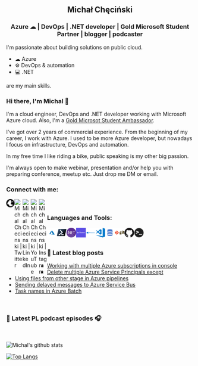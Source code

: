 <h2 align="center">Michał Chęciński</h1>
<h3 align="center">Azure ☁ | DevOps | .NET developer | Gold Microsoft Student Partner | blogger | podcaster</h2>

I'm passionate about building solutions on public cloud.

- ☁ Azure
- ⚙ DevOps & automation
- 💻 .NET

are my main skills.

### Hi there, I'm Michal 👋

I'm a cloud engineer, DevOps and .NET developer working with Microsoft Azure cloud. Also, I'm a [Gold Microsot Student Ambassador](https://studentambassadors.microsoft.com/en-US/profile/507).

I've got over 2 years of commercial experience. From the beginning of my career, I work with Azure. I used to be more Azure developer, but nowadays I focus on infrastructure, DevOps and automation.

In my free time I like riding a bike, public speaking is my other big passion.

I'm always open to make webinar, presentation and/or help you with preparing conference, meetup etc. Just drop me DM or email.

### Connect with me:

[<img align="left" alt="MichalChecinski.pl" width="22px" src="https://raw.githubusercontent.com/iconic/open-iconic/master/svg/globe.svg" />][website]
[<img align="left" alt="Michal Checinski | Twitter" width="22px" src="https://cdn.jsdelivr.net/npm/simple-icons@v3/icons/twitter.svg" />][twitter]
[<img align="left" alt="Michal Checinski | LinkedIn" width="22px" src="https://cdn.jsdelivr.net/npm/simple-icons@v3/icons/linkedin.svg" />][linkedin]
[<img align="left" alt="Michal Checinski | YouTube" width="22px" src="https://cdn.jsdelivr.net/npm/simple-icons@v3/icons/youtube.svg" />][youtube]
[<img align="left" alt="Michal Checinski | Instagram" width="22px" src="https://cdn.jsdelivr.net/npm/simple-icons@v3/icons/instagram.svg" />][instagram]

<br />

### Languages and Tools:

<img align="left" alt="Microsoft Azure" width="26px" src="https://raw.githubusercontent.com/github/explore/80688e429a7d4ef2fca1e82350fe8e3517d3494d/topics/azure/azure.png" />
<img align="left" alt="PowerShell" width="26px" src="https://raw.githubusercontent.com/github/explore/80688e429a7d4ef2fca1e82350fe8e3517d3494d/topics/powershell/powershell.png" />
<img align="left" alt=".NET" width="26px" src="https://raw.githubusercontent.com/github/explore/93d8a67084f94b2a444e510199a6e7622e5b09a3/topics/dotnet/dotnet.png" />
<img align="left" alt="Terraform" width="26px" src="https://raw.githubusercontent.com/github/explore/80688e429a7d4ef2fca1e82350fe8e3517d3494d/topics/terraform/terraform.png" />
<img align="left" alt="Windows" width="26px" src="https://raw.githubusercontent.com/github/explore/80688e429a7d4ef2fca1e82350fe8e3517d3494d/topics/windows/windows.png" />
<img align="left" alt="Visual Studio Code" width="26px" src="https://raw.githubusercontent.com/github/explore/80688e429a7d4ef2fca1e82350fe8e3517d3494d/topics/visual-studio-code/visual-studio-code.png" />
<img align="left" alt="SQL" width="26px" src="https://raw.githubusercontent.com/github/explore/80688e429a7d4ef2fca1e82350fe8e3517d3494d/topics/sql/sql.png" />
<img align="left" alt="Git" width="26px" src="https://raw.githubusercontent.com/github/explore/80688e429a7d4ef2fca1e82350fe8e3517d3494d/topics/git/git.png" />
<img align="left" alt="GitHub" width="26px" src="https://raw.githubusercontent.com/github/explore/78df643247d429f6cc873026c0622819ad797942/topics/github/github.png" />
<img align="left" alt="Terminal" width="26px" src="https://raw.githubusercontent.com/github/explore/80688e429a7d4ef2fca1e82350fe8e3517d3494d/topics/terminal/terminal.png" />

<br />
<br />

### 📝 Latest blog posts
<!-- BLOG-POST-LIST:START -->
- [Working with multiple Azure subscriptions in console](https://michalchecinski.pl/en/working-with-multiple-azure-subscriptions-in-console/)
- [Delete multiple Azure Service Principals except](https://michalchecinski.pl/en/delete-multiple-azure-service-principals-except/)
- [Using files from other stage in Azure pipelines](https://michalchecinski.pl/en/using-files-from-other-stage-in-azure-pipelines/)
- [Sending delayed messages to Azure Service Bus](https://michalchecinski.pl/en/service-bus-delayed-messages/)
- [Task names in Azure Batch](https://michalchecinski.pl/en/task-names-in-azure-batch/)
<!-- BLOG-POST-LIST:END -->

<br />

### 🎤 Latest PL podcast episodes 🎧
<!-- PODCAST-LIST:START -->
<!-- PODCAST-LIST:END -->

<br />

![Michal's github stats](https://github-readme-stats.vercel.app/api?username=michalchecinski&count_private=true)

[![Top Langs](https://github-readme-stats.vercel.app/api/top-langs/?username=michalchecinski&hide=javascript,html,css)](https://github.com/anuraghazra/github-readme-stats)

[website]: https://michalchecinski.pl/en
[twitter]: https://twitter.com/mi_checinski
[youtube]: https://www.youtube.com/channel/UC_-wB0CZ6SeYy015Mds35Bg
[instagram]: https://instagram.com/mi_checinski
[linkedin]: https://linkedin.com/in/michecinski